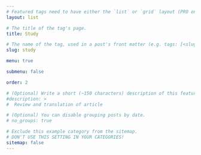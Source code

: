 ```yaml
---
# Featured tags need to have either the `list` or `grid` layout (PRO only).
layout: list

# The title of the tag's page.
title: Study

# The name of the tag, used in a post's front matter (e.g. tags: [<slug>]).
slug: study

menu: true

submenu: false

order: 2

# (Optional) Write a short (~150 characters) description of this featured tag.
#description: >
#  Review and translation of article

# (Optional) You can disable grouping posts by date.
# no_groups: true

# Exclude this example category from the sitemap.
# DON'T USE THIS SETTING IN YOUR CATEGORIES!
sitemap: false
---
```

